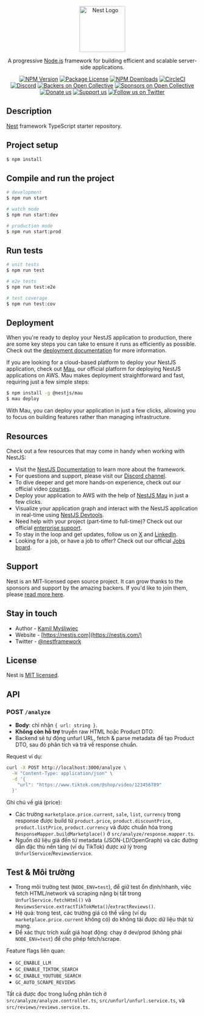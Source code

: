 <p align="center">
  <a href="http://nestjs.com/" target="blank"><img src="https://nestjs.com/img/logo-small.svg" width="120" alt="Nest Logo" /></a>
</p>

[circleci-image]: https://img.shields.io/circleci/build/github/nestjs/nest/master?token=abc123def456
[circleci-url]: https://circleci.com/gh/nestjs/nest

  <p align="center">A progressive <a href="http://nodejs.org" target="_blank">Node.js</a> framework for building efficient and scalable server-side applications.</p>
    <p align="center">
<a href="https://www.npmjs.com/~nestjscore" target="_blank"><img src="https://img.shields.io/npm/v/@nestjs/core.svg" alt="NPM Version" /></a>
<a href="https://www.npmjs.com/~nestjscore" target="_blank"><img src="https://img.shields.io/npm/l/@nestjs/core.svg" alt="Package License" /></a>
<a href="https://www.npmjs.com/~nestjscore" target="_blank"><img src="https://img.shields.io/npm/dm/@nestjs/common.svg" alt="NPM Downloads" /></a>
<a href="https://circleci.com/gh/nestjs/nest" target="_blank"><img src="https://img.shields.io/circleci/build/github/nestjs/nest/master" alt="CircleCI" /></a>
<a href="https://discord.gg/G7Qnnhy" target="_blank"><img src="https://img.shields.io/badge/discord-online-brightgreen.svg" alt="Discord"/></a>
<a href="https://opencollective.com/nest#backer" target="_blank"><img src="https://opencollective.com/nest/backers/badge.svg" alt="Backers on Open Collective" /></a>
<a href="https://opencollective.com/nest#sponsor" target="_blank"><img src="https://opencollective.com/nest/sponsors/badge.svg" alt="Sponsors on Open Collective" /></a>
  <a href="https://paypal.me/kamilmysliwiec" target="_blank"><img src="https://img.shields.io/badge/Donate-PayPal-ff3f59.svg" alt="Donate us"/></a>
    <a href="https://opencollective.com/nest#sponsor"  target="_blank"><img src="https://img.shields.io/badge/Support%20us-Open%20Collective-41B883.svg" alt="Support us"></a>
  <a href="https://twitter.com/nestframework" target="_blank"><img src="https://img.shields.io/twitter/follow/nestframework.svg?style=social&label=Follow" alt="Follow us on Twitter"></a>
</p>
  <!--[![Backers on Open Collective](https://opencollective.com/nest/backers/badge.svg)](https://opencollective.com/nest#backer)
  [![Sponsors on Open Collective](https://opencollective.com/nest/sponsors/badge.svg)](https://opencollective.com/nest#sponsor)-->

## Description

[Nest](https://github.com/nestjs/nest) framework TypeScript starter repository.

## Project setup

```bash
$ npm install
```

## Compile and run the project

```bash
# development
$ npm run start

# watch mode
$ npm run start:dev

# production mode
$ npm run start:prod
```

## Run tests

```bash
# unit tests
$ npm run test

# e2e tests
$ npm run test:e2e

# test coverage
$ npm run test:cov
```

## Deployment

When you're ready to deploy your NestJS application to production, there are some key steps you can take to ensure it runs as efficiently as possible. Check out the [deployment documentation](https://docs.nestjs.com/deployment) for more information.

If you are looking for a cloud-based platform to deploy your NestJS application, check out [Mau](https://mau.nestjs.com), our official platform for deploying NestJS applications on AWS. Mau makes deployment straightforward and fast, requiring just a few simple steps:

```bash
$ npm install -g @nestjs/mau
$ mau deploy
```

With Mau, you can deploy your application in just a few clicks, allowing you to focus on building features rather than managing infrastructure.

## Resources

Check out a few resources that may come in handy when working with NestJS:

- Visit the [NestJS Documentation](https://docs.nestjs.com) to learn more about the framework.
- For questions and support, please visit our [Discord channel](https://discord.gg/G7Qnnhy).
- To dive deeper and get more hands-on experience, check out our official video [courses](https://courses.nestjs.com/).
- Deploy your application to AWS with the help of [NestJS Mau](https://mau.nestjs.com) in just a few clicks.
- Visualize your application graph and interact with the NestJS application in real-time using [NestJS Devtools](https://devtools.nestjs.com).
- Need help with your project (part-time to full-time)? Check out our official [enterprise support](https://enterprise.nestjs.com).
- To stay in the loop and get updates, follow us on [X](https://x.com/nestframework) and [LinkedIn](https://linkedin.com/company/nestjs).
- Looking for a job, or have a job to offer? Check out our official [Jobs board](https://jobs.nestjs.com).

## Support

Nest is an MIT-licensed open source project. It can grow thanks to the sponsors and support by the amazing backers. If you'd like to join them, please [read more here](https://docs.nestjs.com/support).

## Stay in touch

- Author - [Kamil Myśliwiec](https://twitter.com/kammysliwiec)
- Website - [https://nestjs.com](https://nestjs.com/)
- Twitter - [@nestframework](https://twitter.com/nestframework)

## License

Nest is [MIT licensed](https://github.com/nestjs/nest/blob/master/LICENSE).

## API

### POST `/analyze`

- __Body__: chỉ nhận `{ url: string }`.
- __Không còn hỗ trợ__ truyền raw HTML hoặc Product DTO.
- Backend sẽ tự động unfurl URL, fetch & parse metadata để tạo Product DTO, sau đó phân tích và trả về response chuẩn.

Request ví dụ:

```bash
curl -X POST http://localhost:3000/analyze \
  -H "Content-Type: application/json" \
  -d '{
    "url": "https://www.tiktok.com/@shop/video/123456789"
  }'
```

Ghi chú về giá (price):

- Các trường `marketplace.price.current`, `sale`, `list`, `currency` trong response được build từ `product.price`, `product.discountPrice`, `product.listPrice`, `product.currency` và được chuẩn hóa trong `ResponseMapper.buildMarketplace()` ở `src/analyze/response.mapper.ts`.
- Nguồn dữ liệu giá đến từ metadata (JSON-LD/OpenGraph) và các đường dẫn đặc thù nền tảng (ví dụ TikTok) được xử lý trong `UnfurlService`/`ReviewsService`.

## Test & Môi trường

- Trong môi trường test (`NODE_ENV=test`), để giữ test ổn định/nhanh, việc fetch HTML/network và scraping nặng bị tắt trong `UnfurlService.fetchHtml()` và `ReviewsService.extractTikTokMeta()`/`extractReviews()`.
- Hệ quả: trong test, các trường giá có thể vắng (ví dụ `marketplace.price.current` không có) do không tải được dữ liệu thật từ mạng.
- Để xác thực trích xuất giá hoạt động: chạy ở dev/prod (không phải `NODE_ENV=test`) để cho phép fetch/scrape.

Feature flags liên quan:

- `GC_ENABLE_LLM`
- `GC_ENABLE_TIKTOK_SEARCH`
- `GC_ENABLE_YOUTUBE_SEARCH`
- `GC_AUTO_SCRAPE_REVIEWS`

Tất cả được đọc trong luồng phân tích ở `src/analyze/analyze.controller.ts`, `src/unfurl/unfurl.service.ts`, và `src/reviews/reviews.service.ts`.

